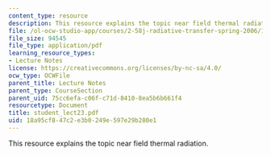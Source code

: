 ```yaml
---
content_type: resource
description: This resource explains the topic near field thermal radiation.
file: /ol-ocw-studio-app/courses/2-58j-radiative-transfer-spring-2006/18a95cf847c2e3b0249e597e29b280e1_student_lect23.pdf
file_size: 94545
file_type: application/pdf
learning_resource_types:
- Lecture Notes
license: https://creativecommons.org/licenses/by-nc-sa/4.0/
ocw_type: OCWFile
parent_title: Lecture Notes
parent_type: CourseSection
parent_uid: 75cc6efa-c06f-c71d-8410-8ea5b6b661f4
resourcetype: Document
title: student_lect23.pdf
uid: 18a95cf8-47c2-e3b0-249e-597e29b280e1
---
```

This resource explains the topic near field thermal radiation.